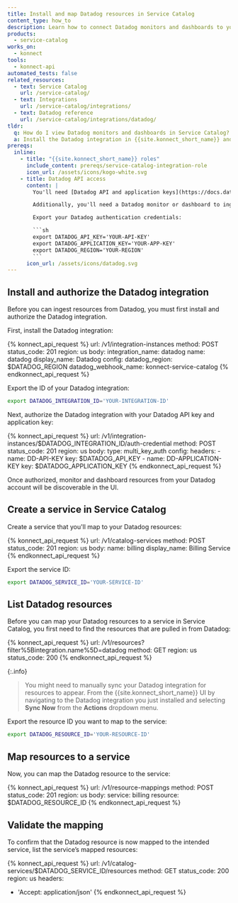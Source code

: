 ```yaml
---
title: Install and map Datadog resources in Service Catalog
content_type: how_to
description: Learn how to connect Datadog monitors and dashboards to your Service Catalog service in {{site.konnect_short_name}}.
products:
  - service-catalog
works_on:
  - konnect
tools:
  - konnect-api
automated_tests: false
related_resources:
  - text: Service Catalog
    url: /service-catalog/
  - text: Integrations
    url: /service-catalog/integrations/
  - text: Datadog reference
    url: /service-catalog/integrations/datadog/
tldr:
  q: How do I view Datadog monitors and dashboards in Service Catalog?
  a: Install the Datadog integration in {{site.konnect_short_name}} and authorize it using your API and app keys. Create a Service Catalog service and associate it with your Datadog resources to display metadata and enable event tracking.
prereqs:
  inline:
    - title: "{{site.konnect_short_name}} roles"
      include_content: prereqs/service-catalog-integration-role
      icon_url: /assets/icons/kogo-white.svg
    - title: Datadog API access
      content: |
        You'll need [Datadog API and application keys](https://docs.datadoghq.com/account_management/api-app-keys/) and must select your Datadog region to authenticate the integration. Your Datadog region must be in a format similar to `US_5`.

        Additionally, you'll need a Datadog monitor or dashboard to ingest in {{site.konnect_short_name}} as resources.

        Export your Datadog authentication credentials:

        ```sh
        export DATADOG_API_KEY='YOUR-API-KEY'
        export DATADOG_APPLICATION_KEY='YOUR-APP-KEY'
        export DATADOG_REGION='YOUR-REGION'
        ```
      icon_url: /assets/icons/datadog.svg
---
```


## Install and authorize the Datadog integration

Before you can ingest resources from Datadog, you must first install and authorize the Datadog integration.

First, install the Datadog integration:

<!--vale off-->
{% konnect_api_request %}
url: /v1/integration-instances
method: POST
status_code: 201
region: us
body:
  integration_name: datadog
  name: datadog
  display_name: Datadog
  config:
    datadog_region: $DATADOG_REGION
    datadog_webhook_name: konnect-service-catalog
{% endkonnect_api_request %}
<!--vale on-->

Export the ID of your Datadog integration:

```sh
export DATADOG_INTEGRATION_ID='YOUR-INTEGRATION-ID'
```

Next, authorize the Datadog integration with your Datadog API key and application key:

<!--vale off-->
{% konnect_api_request %}
url: /v1/integration-instances/$DATADOG_INTEGRATION_ID/auth-credential
method: POST
status_code: 201
region: us
body:
  type: multi_key_auth
  config:
    headers:
      - name: DD-API-KEY
        key: $DATADOG_API_KEY
      - name: DD-APPLICATION-KEY
        key: $DATADOG_APPLICATION_KEY
{% endkonnect_api_request %}
<!--vale on-->

Once authorized, monitor and dashboard resources from your Datadog account will be discoverable in the UI.

## Create a service in Service Catalog

Create a service that you'll map to your Datadog resources:

<!--vale off-->
{% konnect_api_request %}
url: /v1/catalog-services
method: POST
status_code: 201
region: us
body:
  name: billing
  display_name: Billing Service
{% endkonnect_api_request %}
<!--vale on-->

Export the service ID:

```sh
export DATADOG_SERVICE_ID='YOUR-SERVICE-ID'
```

## List Datadog resources

Before you can map your Datadog resources to a service in Service Catalog, you first need to find the resources that are pulled in from Datadog:

<!--vale off-->
{% konnect_api_request %}
url: /v1/resources?filter%5Bintegration.name%5D=datadog
method: GET
region: us
status_code: 200
{% endkonnect_api_request %}
<!--vale on-->

{:.info}
> You might need to manually sync your Datadog integration for resources to appear. From the {{site.konnect_short_name}} UI by navigating to the Datadog integration you just installed and selecting **Sync Now** from the **Actions** dropdown menu.

Export the resource ID you want to map to the service:

```sh
export DATADOG_RESOURCE_ID='YOUR-RESOURCE-ID'
```

## Map resources to a service

Now, you can map the Datadog resource to the service:

<!--vale off-->
{% konnect_api_request %}
url: /v1/resource-mappings
method: POST
status_code: 201
region: us
body:
  service: billing
  resource: $DATADOG_RESOURCE_ID
{% endkonnect_api_request %}
<!--vale on-->


## Validate the mapping

To confirm that the Datadog resource is now mapped to the intended service, list the service’s mapped resources:

<!--vale off-->
{% konnect_api_request %}
url: /v1/catalog-services/$DATADOG_SERVICE_ID/resources
method: GET
status_code: 200
region: us
headers:
  - 'Accept: application/json'
{% endkonnect_api_request %}
<!--vale on-->

